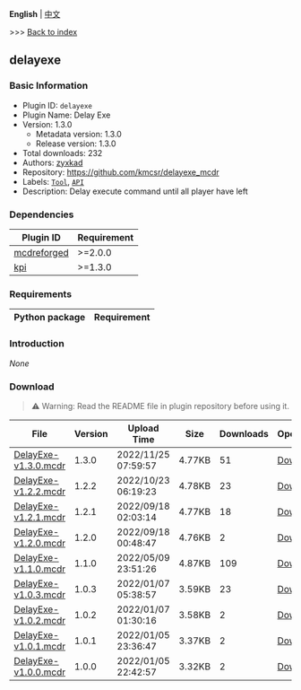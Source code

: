 **English** | [中文](readme-zh_cn.md)

\>\>\> [Back to index](/readme.md)

## delayexe

### Basic Information

- Plugin ID: `delayexe`
- Plugin Name: Delay Exe
- Version: 1.3.0
  - Metadata version: 1.3.0
  - Release version: 1.3.0
- Total downloads: 232
- Authors: [zyxkad](https://github.com/zyxkad)
- Repository: https://github.com/kmcsr/delayexe_mcdr
- Labels: [`Tool`](/labels/tool/readme.md), [`API`](/labels/api/readme.md)
- Description: Delay execute command until all player have left

### Dependencies

| Plugin ID | Requirement |
| --- | --- |
| [mcdreforged](https://github.com/Fallen-Breath/MCDReforged) | \>=2.0.0 |
| [kpi](/plugins/kpi/readme.md) | \>=1.3.0 |

### Requirements

| Python package | Requirement |
| --- | --- |

### Introduction

*None*

### Download

> :warning: Warning: Read the README file in plugin repository before using it.

| File | Version | Upload Time | Size | Downloads | Operations |
| --- | --- | --- | --- | --- | --- |
| [DelayExe-v1.3.0.mcdr](https://github.com/kmcsr/delayexe_mcdr/releases/tag/v1.3.0) | 1.3.0 | 2022/11/25 07:59:57 | 4.77KB | 51 | [Download](https://github.com/kmcsr/delayexe_mcdr/releases/download/v1.3.0/DelayExe-v1.3.0.mcdr) |
| [DelayExe-v1.2.2.mcdr](https://github.com/kmcsr/delayexe_mcdr/releases/tag/v1.2.2) | 1.2.2 | 2022/10/23 06:19:23 | 4.78KB | 23 | [Download](https://github.com/kmcsr/delayexe_mcdr/releases/download/v1.2.2/DelayExe-v1.2.2.mcdr) |
| [DelayExe-v1.2.1.mcdr](https://github.com/kmcsr/delayexe_mcdr/releases/tag/v1.2.1) | 1.2.1 | 2022/09/18 02:03:14 | 4.77KB | 18 | [Download](https://github.com/kmcsr/delayexe_mcdr/releases/download/v1.2.1/DelayExe-v1.2.1.mcdr) |
| [DelayExe-v1.2.0.mcdr](https://github.com/kmcsr/delayexe_mcdr/releases/tag/v1.2.0) | 1.2.0 | 2022/09/18 00:48:47 | 4.76KB | 2 | [Download](https://github.com/kmcsr/delayexe_mcdr/releases/download/v1.2.0/DelayExe-v1.2.0.mcdr) |
| [DelayExe-v1.1.0.mcdr](https://github.com/kmcsr/delayexe_mcdr/releases/tag/v1.1.0) | 1.1.0 | 2022/05/09 23:51:26 | 4.87KB | 109 | [Download](https://github.com/kmcsr/delayexe_mcdr/releases/download/v1.1.0/DelayExe-v1.1.0.mcdr) |
| [DelayExe-v1.0.3.mcdr](https://github.com/kmcsr/delayexe_mcdr/releases/tag/v1.0.3) | 1.0.3 | 2022/01/07 05:38:57 | 3.59KB | 23 | [Download](https://github.com/kmcsr/delayexe_mcdr/releases/download/v1.0.3/DelayExe-v1.0.3.mcdr) |
| [DelayExe-v1.0.2.mcdr](https://github.com/kmcsr/delayexe_mcdr/releases/tag/v1.0.2) | 1.0.2 | 2022/01/07 01:30:16 | 3.58KB | 2 | [Download](https://github.com/kmcsr/delayexe_mcdr/releases/download/v1.0.2/DelayExe-v1.0.2.mcdr) |
| [DelayExe-v1.0.1.mcdr](https://github.com/kmcsr/delayexe_mcdr/releases/tag/v1.0.1) | 1.0.1 | 2022/01/05 23:36:47 | 3.37KB | 2 | [Download](https://github.com/kmcsr/delayexe_mcdr/releases/download/v1.0.1/DelayExe-v1.0.1.mcdr) |
| [DelayExe-v1.0.0.mcdr](https://github.com/kmcsr/delayexe_mcdr/releases/tag/v1.0.0) | 1.0.0 | 2022/01/05 22:42:57 | 3.32KB | 2 | [Download](https://github.com/kmcsr/delayexe_mcdr/releases/download/v1.0.0/DelayExe-v1.0.0.mcdr) |

